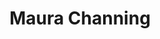 ---
layout: detail
title: Maura Channing
first_name: Maura
last_name: Channinginging
assets:
  img: ./img/000-2.jpg
story: |
  “#000”, or BLACK, is a collection of photos curated to express the cultural appreciation of the women owning their true self through.
# injectAllPosts: true
---